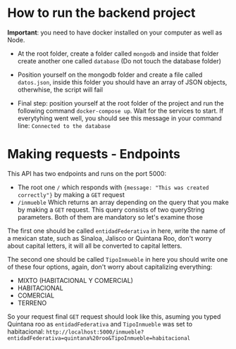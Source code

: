 # How to run the backend project
**Important**: you need to have docker installed on your computer as well as Node.

- At the root folder, create a folder called ```mongodb``` and inside that folder create another one called ```database``` (Do not touch the database folder)

- Position yourself on the mongodb folder and create a file called ```datos.json```, inside this folder you should have an array of JSON objects, otherwhise, the script will fail

- Final step: position yourself at the root folder of the project and run the following command ```docker-compose up```. Wait for the services to start. If everytyhing went well, you should see this message in your command line:
```Connected to the database```

# Making requests - Endpoints
This API has two endpoints and runs on the port 5000:
- The root one ```/``` which responds with ```{message: "This was created correctly"}``` by making a ```GET``` request
- ```/inmueble``` Which returns an array depending on the query that you make by making a ```GET``` request. This query consists of two queryString parameters. Both of them are mandatory so let's examine those

The first one should be called ```entidadFederativa``` in here, write the name of a mexican state, such as Sinaloa, Jalisco or Quintana Roo, don't worry about capital letters, it will all be converted to capital letters.

The second one should be called ```TipoInmueble``` in here you should write one of these four options, again, don't worry about capitalizing everything:

- MIXTO (HABITACIONAL Y COMERCIAL)
- HABITACIONAL
- COMERCIAL
- TERRENO

So your request final ```GET``` request should look like this, asuming you typed Quintana roo as ```entidadFederativa``` and ```TipoInmueble``` was set to habitacional: ```http://localhost:5000/inmueble?entidadFederativa=quintana%20roo&TipoInmueble=habitacional```